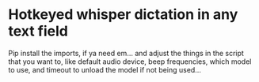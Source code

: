 # Hotkeyed whisper dictation in any text field

Pip install the imports, if ya need em... and adjust the things in the script that you want to, like default audio device, beep frequencies, which model to use, and timeout to unload the model if not being used...

